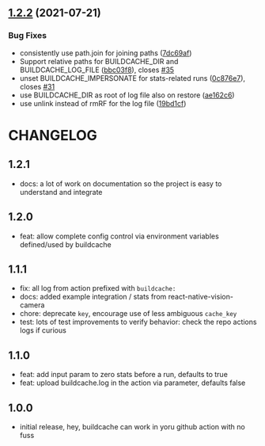 ## [1.2.2](https://github.com/mikehardy/buildcache-action/compare/v1.2.1...v1.2.2) (2021-07-21)


### Bug Fixes

* consistently use path.join for joining paths ([7dc69af](https://github.com/mikehardy/buildcache-action/commit/7dc69af28e45a330d45204a54587dead618923da))
* Support relative paths for BUILDCACHE_DIR and BUILDCACHE_LOG_FILE ([bbc03f8](https://github.com/mikehardy/buildcache-action/commit/bbc03f80b4f90a7bebcb0eab4ab6a859f4e4f5ff)), closes [#35](https://github.com/mikehardy/buildcache-action/issues/35)
* unset BUILDCACHE_IMPERSONATE for stats-related runs ([0c876e7](https://github.com/mikehardy/buildcache-action/commit/0c876e72ba9b99872d4d5d7ee7d7def6e4449697)), closes [#31](https://github.com/mikehardy/buildcache-action/issues/31)
* use BUILDCACHE_DIR as root of log file also on restore ([ae162c6](https://github.com/mikehardy/buildcache-action/commit/ae162c61371c109cfc905c1d329cbdcf82590b6d))
* use unlink instead of rmRF for the log file ([19bd1cf](https://github.com/mikehardy/buildcache-action/commit/19bd1cfbda458bae1b5a9294b0cee888b4bd254e))

# CHANGELOG

## 1.2.1

- docs: a lot of work on documentation so the project is easy to understand and integrate

## 1.2.0

- feat: allow complete config control via environment variables defined/used by buildcache

## 1.1.1

- fix: all log from action prefixed with `buildcache: `
- docs: added example integration / stats from react-native-vision-camera
- chore: deprecate `key`, encourage use of less ambiguous `cache_key`
- test: lots of test improvements to verify behavior: check the repo actions logs if curious

## 1.1.0

- feat: add input param to zero stats before a run, defaults to true
- feat: upload buildcache.log in the action via parameter, defaults false

## 1.0.0

- initial release, hey, buildcache can work in yoru github action with no fuss
